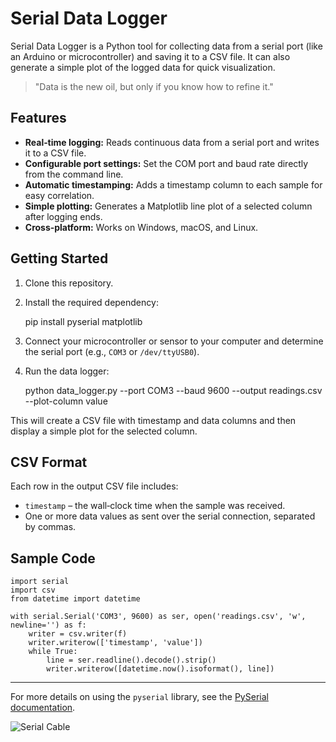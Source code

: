 # Serial Data Logger

Serial Data Logger is a Python tool for collecting data from a serial port (like an Arduino or microcontroller) and saving it to a CSV file. It can also generate a simple plot of the logged data for quick visualization.

> "Data is the new oil, but only if you know how to refine it."

## Features

- **Real‑time logging:** Reads continuous data from a serial port and writes it to a CSV file.
- **Configurable port settings:** Set the COM port and baud rate directly from the command line.
- **Automatic timestamping:** Adds a timestamp column to each sample for easy correlation.
- **Simple plotting:** Generates a Matplotlib line plot of a selected column after logging ends.
- **Cross‑platform:** Works on Windows, macOS, and Linux.

## Getting Started

1. Clone this repository.
2. Install the required dependency:

    pip install pyserial matplotlib

3. Connect your microcontroller or sensor to your computer and determine the serial port (e.g., `COM3` or `/dev/ttyUSB0`).
4. Run the data logger:

    python data_logger.py --port COM3 --baud 9600 --output readings.csv --plot-column value

This will create a CSV file with timestamp and data columns and then display a simple plot for the selected column.

## CSV Format

Each row in the output CSV file includes:
- `timestamp` – the wall‑clock time when the sample was received.
- One or more data values as sent over the serial connection, separated by commas.

## Sample Code

    import serial
    import csv
    from datetime import datetime

    with serial.Serial('COM3', 9600) as ser, open('readings.csv', 'w', newline='') as f:
        writer = csv.writer(f)
        writer.writerow(['timestamp', 'value'])
        while True:
            line = ser.readline().decode().strip()
            writer.writerow([datetime.now().isoformat(), line])

---

For more details on using the `pyserial` library, see the [PySerial documentation](https://pyserial.readthedocs.io/en/latest/).

![Serial Cable](https://images.pexels.com/photos/1103566/pexels-photo-1103566.jpeg?auto=compress&cs=tinysrgb&dpr=2&h=200)
